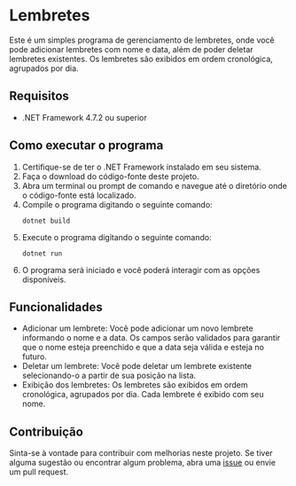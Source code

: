# Lembretes

Este é um simples programa de gerenciamento de lembretes, onde você pode adicionar lembretes com nome e data, além de poder deletar lembretes existentes. Os lembretes são exibidos em ordem cronológica, agrupados por dia.

## Requisitos

- .NET Framework 4.7.2 ou superior

## Como executar o programa

1. Certifique-se de ter o .NET Framework instalado em seu sistema.
2. Faça o download do código-fonte deste projeto.
3. Abra um terminal ou prompt de comando e navegue até o diretório onde o código-fonte está localizado.
4. Compile o programa digitando o seguinte comando:
    ```shell
    dotnet build
    ```
5. Execute o programa digitando o seguinte comando:
    ```shell
    dotnet run
    ```
6. O programa será iniciado e você poderá interagir com as opções disponíveis.

## Funcionalidades

- Adicionar um lembrete: Você pode adicionar um novo lembrete informando o nome e a data. Os campos serão validados para garantir que o nome esteja preenchido e que a data seja válida e esteja no futuro.
- Deletar um lembrete: Você pode deletar um lembrete existente selecionando-o a partir de sua posição na lista.
- Exibição dos lembretes: Os lembretes são exibidos em ordem cronológica, agrupados por dia. Cada lembrete é exibido com seu nome.

## Contribuição

Sinta-se à vontade para contribuir com melhorias neste projeto. Se tiver alguma sugestão ou encontrar algum problema, abra uma [issue](https://github.com/Thurunany/Lembretes_Lista/issues) ou envie um pull request.
